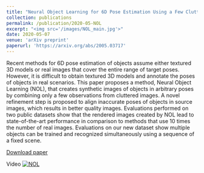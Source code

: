 ```yaml
---
title: "Neural Object Learning for 6D Pose Estimation Using a Few Cluttered Images"
collection: publications
permalink: /publication/2020-05-NOL
excerpt: "<img src='/images/NOL_main.jpg'>"
date: 2020-05-07
venue: 'arXiv preprint'
paperurl: 'https://arxiv.org/abs/2005.03717'
---
```

Recent methods for 6D pose estimation of objects assume either textured 3D models or real images that cover the entire range of target poses. However, it is difficult to obtain textured 3D models and annotate the poses of objects in real scenarios. This paper proposes a method, Neural Object Learning (NOL), that creates synthetic images of objects in arbitrary poses by combining only a few observations from cluttered images. A novel refinement step is proposed to align inaccurate poses of objects in source images, which results in better quality images. Evaluations performed on two public datasets show that the rendered images created by NOL lead to state-of-the-art performance in comparison to methods that use 10 times the number of real images. Evaluations on our new dataset show multiple objects can be trained and recognized simultaneously using a sequence of a fixed scene.

[Download paper](https://arxiv.org/abs/2005.03717)

Video
[![NOL](https://img.youtube.com/vi/fQJPS01cmac/0.jpg)](https://www.youtube.com/watch?v=fQJPS01cmac)
